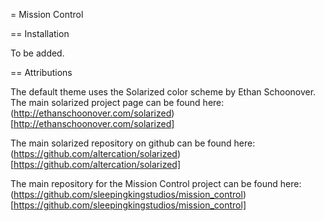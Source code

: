 = Mission Control

== Installation

To be added.

== Attributions

The default theme uses the Solarized color scheme by Ethan Schoonover. The main
solarized project page can be found here:
(http://ethanschoonover.com/solarized)[http://ethanschoonover.com/solarized]

The main solarized repository on github can be found here:
(https://github.com/altercation/solarized)[https://github.com/altercation/solarized]

The main repository for the Mission Control project can be found here:
(https://github.com/sleepingkingstudios/mission_control)[https://github.com/sleepingkingstudios/mission_control]
